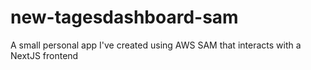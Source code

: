 # new-tagesdashboard-sam
A small personal app I've created using AWS SAM that interacts with a NextJS frontend
